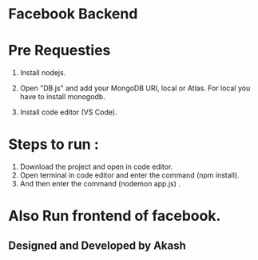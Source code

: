 # Facebook Backend

# Pre Requesties

 1. Install nodejs.
 2. Open "DB.js" and add your MongoDB URI, local or Atlas.
    For local you have to install monogodb.

 3. Install code editor (VS Code).
 
# Steps to run :

  1. Download the project and open in code editor.
  2. Open terminal in code editor and enter the command (npm install).
  3. And then enter the command (nodemon app.js) .

 
# Also Run frontend of facebook.

## Designed and Developed by Akash

